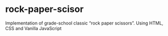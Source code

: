 # rock-paper-scisor
 Implementation of grade-school classic “rock paper scissors”. Using HTML, CSS and Vanilla JavaScript
